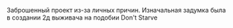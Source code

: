 Заброшенный проект из-за личных причин.
Изначальная задумка была в создании 2д выживача на подобии Don't Starve 
